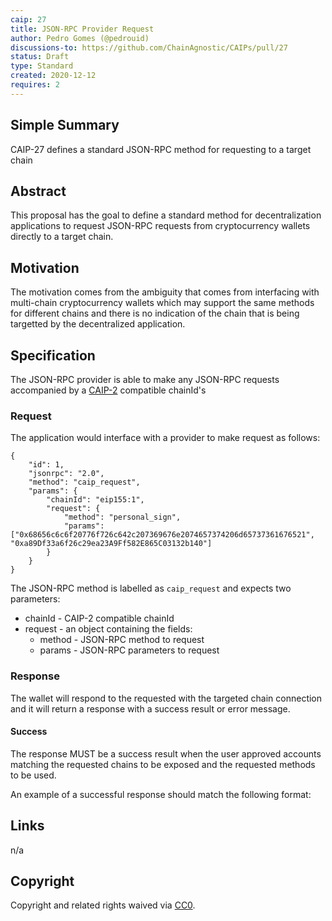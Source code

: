 ```yaml
---
caip: 27
title: JSON-RPC Provider Request
author: Pedro Gomes (@pedrouid)
discussions-to: https://github.com/ChainAgnostic/CAIPs/pull/27
status: Draft
type: Standard
created: 2020-12-12
requires: 2
---
```


## Simple Summary

CAIP-27 defines a standard JSON-RPC method for requesting to a target chain

## Abstract

This proposal has the goal to define a standard method for decentralization applications to request JSON-RPC requests from cryptocurrency wallets directly to a target chain.

## Motivation

The motivation comes from the ambiguity that comes from interfacing with multi-chain cryptocurrency wallets which may support the same methods for different chains and there is no indication of the chain that is being targetted by the decentralized application.

## Specification

The JSON-RPC provider is able to make any JSON-RPC requests accompanied by a [CAIP-2](https://github.com/ChainAgnostic/CAIPs/blob/master/CAIPs/caip-2.md) compatible chainId's

### Request

The application would interface with a provider to make request as follows:

```jsonc
{
    "id": 1,
    "jsonrpc": "2.0",
    "method": "caip_request",
    "params": {
        "chainId": "eip155:1",
        "request": {
            "method": "personal_sign",
            "params": ["0x68656c6c6f20776f726c642c207369676e2074657374206d65737361676521", "0xa89Df33a6f26c29ea23A9Ff582E865C03132b140"]
        }
    }
}
```

The JSON-RPC method is labelled as `caip_request` and expects two parameters:

* chainId -  CAIP-2 compatible chainId
* request - an object containing the fields:
    * method - JSON-RPC method to request
    * params - JSON-RPC parameters to request

### Response

The wallet will respond to the requested with the targeted chain connection and it will return a response with a success result or error message.


#### Success

The response MUST be a success result when the user approved accounts matching the requested chains to be exposed and the requested methods to be used.

An example of a successful response should match the following format:

## Links

n/a

## Copyright

Copyright and related rights waived via [CC0](https://creativecommons.org/publicdomain/zero/1.0/).
